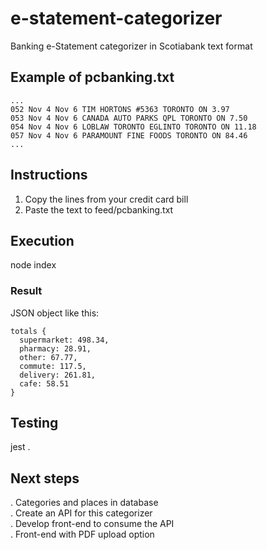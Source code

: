 # e-statement-categorizer
Banking e-Statement categorizer in Scotiabank text format  
  
## Example of pcbanking.txt
  
  ```
  ...  
  052 Nov 4 Nov 6 TIM HORTONS #5363 TORONTO ON 3.97
  053 Nov 4 Nov 6 CANADA AUTO PARKS QPL TORONTO ON 7.50
  054 Nov 4 Nov 6 LOBLAW TORONTO EGLINTO TORONTO ON 11.18
  057 Nov 4 Nov 6 PARAMOUNT FINE FOODS TORONTO ON 84.46
  ...
```
## Instructions
1. Copy the lines from your credit card bill
2. Paste the text to feed/pcbanking.txt

## Execution
node index

### Result
JSON object like this:
```
totals {
  supermarket: 498.34,
  pharmacy: 28.91,
  other: 67.77,
  commute: 117.5,
  delivery: 261.81,
  cafe: 58.51
}
```

## Testing
jest .

## Next steps
. Categories and places in database  
. Create an API for this categorizer  
. Develop front-end to consume the API  
. Front-end with PDF upload option
